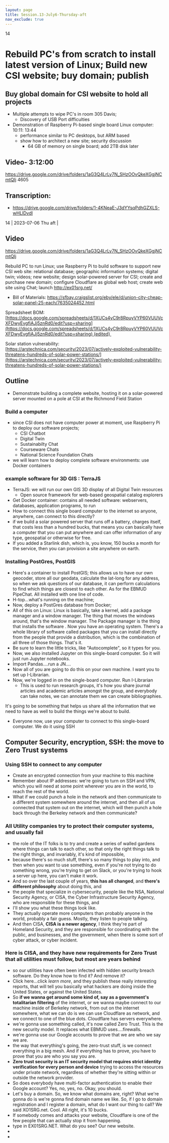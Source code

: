 ```yaml
---
layout: page
title: Session.13-July6-Thursday-aft
nav_exclude: true
---
```

14

# Rebuild PC's from scratch to install latest version of Linux; Build new CSI website; buy domain; publish
## Buy  global domain for CSI  website to hold all projects
- Multiple attempts to wipe PC's in room 305 Davis;
	- Discovery of USB Port difficulties
- Demonstration of Raspberry Pi-based single board Linux computer: 10:11: 13:44
	- performance similar to PC desktops, but ARM based
	- show how to architect a new site; security discussion
		-  64 GB of memory on single board; add 2TB disk later


## Video- 3:12:00
https://drive.google.com/drive/folders/1aG3Q4LrLy7N_SHzOOvQkeXGgjNCmtQIj
4605
## Transcription: 
- https://drive.google.com/drive/folders/1-4KNeaE-J3dYYsqPdhGZXLS-wHLlDvdI

 14  | 2023-07-06 Thu aft | 
## Video
https://drive.google.com/drive/folders/1aG3Q4LrLy7N_SHzOOvQkeXGgjNCmtQIj


 
 Rebuild PC to run Linux; use Raspberry Pi to build software to support new CSI web site: relational database; geographic information systems; digital twin; videos; new website; design solar-powered server for CSI; create and purchase new domain; configure Cloudflare as global web host;  create web site using Chat; launch http://ex01srg.net/ 

- Bill of Materials:  https://sfbay.craigslist.org/eby/ele/d/union-city-cheap-solar-panel-25-each/7635024452.html

Spreadsheet BOM: [https://docs.google.com/spreadsheets/d/1XUCs4yC9r8RpuyVYP60VUUVcXFDwyEvgfiAJj5znRd0/edit?usp=sharing](https://docs.google.com/spreadsheets/d/1XUCs4yC9r8RpuyVYP60VUUVcXFDwyEvgfiAJj5znRd0/edit?usp=sharing) (edited) 

Solar station vulnerability:
[https://arstechnica.com/security/2023/07/actively-exploited-vulnerability-threatens-hundreds-of-solar-power-stations/](https://arstechnica.com/security/2023/07/actively-exploited-vulnerability-threatens-hundreds-of-solar-power-stations/)



## Outline

- Demonstrate building a complete website, hosting it on a solar-powered server mounted on a pole at CSI at the Richmond Field Station

### Build a computer
- since CSI does not have computer power at moment, use Raspberry Pi to deploy our software projects; 
	- CSI Chatbot
	- Digital Twin
	- Sustainabilty Chat
	- Courseware Chats
	- National Science Foundation Chats
- we will learn how to deploy complete software environments: use Docker containers

### example software for 3D GIS : TerraJS
- TerraJS: we will run our own GIS 3D display of all Digital Twin resources
	- Open source framework for web-based geospatial catalog explorers
- Get Docker container: contains all needed software:   webservers, databases, application programs, to run 
- How to connect this single board computer to the internet so anyone, anywhere, can connect to this directly? 
- if we build a solar powered server that runs off a battery, charges itself, that costs less than a hundred bucks, that means you can basically have a computer that you can put anywhere and can offer information of any type, geospatial or otherwise for free.
- If you added a Starlink dish, which is, you know, 150 bucks a month for the service,  then you can provision a site anywhere on earth.
### Installing PostGres, PostGIS
- Here's a container to install PostGIS; this allows us to have our own geocoder, store all our geodata, calculate the lat-long for any address, so when we ask questions of our database, it can perform calculations to find which things are closest to each other.  As for the EBMUD PipeChat.  All installed with one line of code.
- H-top...what's running on the machine;
- Now, deploy a PostGres database from Docker;
- All of this on Linux: Linux is basically, take a kernel,  add a package manager and a window manager. The thing that moves the windows around, that's the window manager.
The Package manager is the thing that installs the software . Now you have an operating system.
There's a whole library of software called packages that you can install directly from the people that provide  a distribution, which is the combination of all three of those things.
That's it.
- Be sure to learn the little tricks, like "Autocomplete", so it types for you.
- Now, we also installed Jupyter on this single-board computer.  So it will just run Jupyter notebooks.
- Import Pandas....run a JN....
- Now all of you are going to do this on your own machine.  I want you to set up I-Librarian.
- Now, we're logged in on the single-board computer.  Run I-Librarian
	- This is used to run research groups, it's how you share journal articles and academic articles amongst the group, and everybody can take notes, we can annotate them we can create bibliographies.

It's going to be something that helps us share all the information that we need to have as well to build the things we're about to build.

- Everyone now, use your computer to connect to this single-board computer. We do it using SSH
## Computer Security, encryption, SSH: the move to Zero Trust systems
### Using SSH to connect to any computer
- Create an encrypted connection from your machine to this machine
- Remember about IP addresses: we're going to turn on SSH and VPN, which you will need at some point wherever you are in the world, to reach the rest of the world.
- What if we could punch a hole in the network and then communicate to a different system somewhere around the internet, and then all of us connected that system out on the internet, which will then punch a hole back through the Berkeley network and then communicate?
### All Utility companies try to protect their computer systems, and usually fail
- the role of the IT folks is to try and create a series of walled gardens where things can talk to each other, so that only the right things talk to the right things, and invariably, it's kind of impossible, 
- because there's so much stuff, there's so many things to play into, and then when you want to use something, even if you're not trying to do something wrong, you're trying to get on Slack, or you're trying to hook a server up here, you can't make it work.
- And so over the last couple of years, **this has all changed**, and **there's different philosophy** about doing this, and 
- the people that specialize in cybersecurity, people like the NSA, National Security Agency, or CISA, the Cyber Infrastructure Security Agency, who are responsible for these things, and 
- I'll show you what these things look like.
- They actually operate more computers than probably anyone in the world, probably a fair guess. Mostly, they listen to people talking. 
- And then CISA, **CISA is a newer agency**, I think they're part of Homeland Security, and they are responsible for coordinating with the public, and businesses, and the government, when there is some sort of cyber attack, or cyber incident.
### Here is CISA, and they have new requirements for Zero Trust that all utilities must follow, but most are years behind
- so our utilities have often been infected with hidden security breach software. Do they know how to find it? And remove it? 
- Click here...click *learn more*, and they publish these really interesting reports, that will tell you basically what hackers are doing inside the United States, or against the United States.
- So **if we wanna get around some kind of, say as a government's totalitarian filtering** of the internet, or we wanna maybe connect to our machine inside of Berkeley network, from out on the internet somewhere, what we can do is we can use Cloudflare as network, and we connect to one of the blue dots. Cloudflare has servers everywhere.
- we're gonna use something called, it's now called Zero Trust. This is the new security model. It replaces what EBMUD uses....firewalls.
- we're gonna use our Google accounts to prove that we are who we say we are.
- the way that everything's going, the zero-trust stuff, is we connect everything in a big mesh. And if everything has to prove, you have to prove that you are who you say you are.
- **Zero trust security is an IT security model that requires strict identity verification for every person and device** trying to access the resources under private network, regardless of whether they're sitting within or outside the network provider.
- So does everybody have multi-factor authentication to enable their Google account? Yes, no, yes, no. Okay, you should.
- Let's buy a domain. So, we know what domains are, right? What we're gonna do is we're gonna find domain name we like.
   So, if I go to domain registration and I register a domain, what do I want our thing to call? We said XO1SRG.net. Cool.
   All right, it's 10 bucks.
- If somebody comes and attacks your website, Cloudflare is one of the few people that can actually stop it from happening.
- type in EX01SRG.NET.  What do you see?  Our new website.
- 
-  

 
